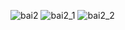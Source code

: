 ![bai2](https://github.com/VanHoang110802/Competitive_Programming/assets/108053955/0e9ebac5-9ee7-4f10-859d-a8102a9a7a62)
![bai2_1](https://github.com/VanHoang110802/Competitive_Programming/assets/108053955/c09a2a6e-fab1-4cb2-b15d-1b382187448e)
![bai2_2](https://github.com/VanHoang110802/Competitive_Programming/assets/108053955/7866c04c-98a6-44a4-8c8e-f76e77584b92)
